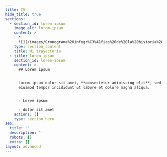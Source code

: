 ```yaml
---
title: CV
hide_title: true
sections:
  - section_id: lorem-ipsum
    image_alt: lorem-ipsum
    content: >
      *  
      ![](/images/Cronograma%20infogr%C3%A1fico%20de%20la%20historia%20del%20volibol%20\(3\).png)
    type: section_content
    title: Mi trayectoria
  - title: lorem-ipsum
    section_id: lorem-ipsum
    content: >-
      ## Lorem ipsum


      Lorem ipsum dolor sit amet, **consectetur adipiscing elit**, sed do
      eiusmod tempor incididunt ut labore et dolore magna aliqua.


      - Lorem ipsum

      - dolor sit amet
    actions: []
    type: section_hero
seo:
  title: ''
  description: ''
  robots: []
  extra: []
layout: advanced
---
```

